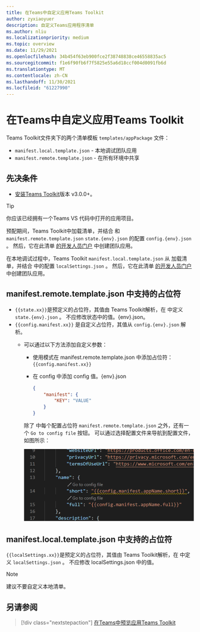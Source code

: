 ```yaml
---
title: 在Teams中自定义应用Teams Toolkit
author: zyxiaoyuer
description: 自定义Teams应用程序清单
ms.author: nliu
ms.localizationpriority: medium
ms.topic: overview
ms.date: 11/29/2021
ms.openlocfilehash: 34b454f63eb900fce2f38748838ce46558835ac5
ms.sourcegitcommit: f1e6f90fb6f7f5825e55a6d18ccf004d0091fb6d
ms.translationtype: MT
ms.contentlocale: zh-CN
ms.lasthandoff: 11/30/2021
ms.locfileid: "61227990"
---
```

# <a name="customize-teams-app-manifest-in-teams-toolkit"></a>在Teams中自定义应用Teams Toolkit

Teams Toolkit文件夹下的两个清单模板 `templates/appPackage` 文件：

- `manifest.local.template.json` - 本地调试团队应用
- `manifest.remote.template.json` - 在所有环境中共享

## <a name="prerequisite"></a>先决条件

* [安装Teams Toolkit](https://marketplace.visualstudio.com/items?itemName=TeamsDevApp.ms-teams-vscode-extension)版本 v3.0.0+。

> [!TIP]
> 你应该已经拥有一个Teams VS 代码中打开的应用项目。

预配期间，Teams Toolkit中加载清单，并结合 和 `manifest.remote.template.json` `state.{env}.json` 的配置 `config.{env}.json` 。 然后，它在此清单 [的开发人员门户](https://dev.teams.microsoft.com/apps) 中创建团队应用。

在本地调试过程中，Teams Toolkit `manifest.local.template.json` 从 加载清单，并结合 中的配置 `localSettings.json` 。 然后，它在此清单 [的开发人员门户](https://dev.teams.microsoft.com/apps) 中创建团队应用。

## <a name="supported-placeholder-in-manifestremotetemplatejson"></a>manifest.remote.template.json 中支持的占位符

- `{{state.xx}}`是预定义的占位符，其值由 Teams Toolkit解析，在 中定义 `state.{env}.json` 。 不应修改状态中的值。{env}.json。
- `{{config.manifest.xx}}` 是自定义占位符，其值从 `config.{env}.json` 解析。
  - 可以通过以下方法添加自定义参数：
    - 使用模式在 manifest.remote.template.json 中添加占位符： `{{config.manifest.xx}}`
    - 在 config 中添加 config 值。{env}.json

        ```json
        {
            "manifest": {
                "KEY": "VALUE"
            }
        }
        ```

    除了 中每个配置占位符 `manifest.remote.template.json` 之外，还有一个 `Go to config file` 按钮。 可以通过选择配置文件来导航到配置文件，如图所示：

    ![转到配置文件](./images/gotoconfigfile.png)

## <a name="supported-placeholder-in-manifestlocaltemplatejson"></a>manifest.local.template.json 中支持的占位符

`{{localSettings.xx}}`是预定义的占位符，其值由 Teams Toolkit解析，在 中定义 `localSettings.json` 。 不应修改 localSettings.json 中的值。

 > [!NOTE]
 > 建议不要自定义本地清单。

## <a name="see-also"></a>另请参阅

> [!div class="nextstepaction"]
> [在Teams中预览应用Teams Toolkit](TeamsFx-manifest-preview.md)
